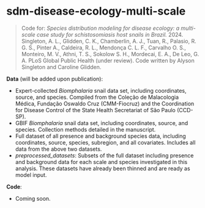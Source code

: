 # sdm-disease-ecology-multi-scale
> Code for: _Species distribution modeling for disease ecology: a multi-scale case study for schistosomiasis host snails in Brazil._ 2024. Singleton, A. L., Glidden, C. K., Chamberlin, A. J., Tuan, R., Palasio, R. G. S., Pinter A., Caldeira, R. L., Mendonça C. L. F., Carvalho O. S., Monteiro, M. V., Athni, T. S., Sokolow S. H., Mordecai, E. A., De Leo, G. A. PLoS Global Public Health (under review). Code written by Alyson Singleton and Caroline Glidden.

__Data__ (will be added upon publication):
* Expert-collected _Biomphalaria_ snail data set, including coordinates, source, and species. Compiled from the Coleção de Malacologia Médica, Fundação Oswaldo Cruz (CMM-Fiocruz) and the Coordination for Disease Control of the State Health Secretariat of São Paulo (CCD-SP).
* GBIF _Biomphalaria_ snail data set, including coordinates, source, and species. Collection methods detailed in the manuscript.
* Full dataset of all presence and background species data, including coordinates, source, species, subregion, and all covariates. Includes all data from the above two datasets.
* _preprocessed_datasets_: Subsets of the full dataset including presence and background data for each scale and species investigated in this analysis. These datasets have already been thinned and are ready as model input.

__Code__:
* Coming soon.
